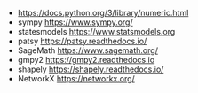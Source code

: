* https://docs.python.org/3/library/numeric.html
* sympy https://www.sympy.org/
* statesmodels https://www.statsmodels.org
* patsy https://patsy.readthedocs.io/
* SageMath https://www.sagemath.org/
* gmpy2 https://gmpy2.readthedocs.io
* shapely https://shapely.readthedocs.io/
* NetworkX https://networkx.org/

